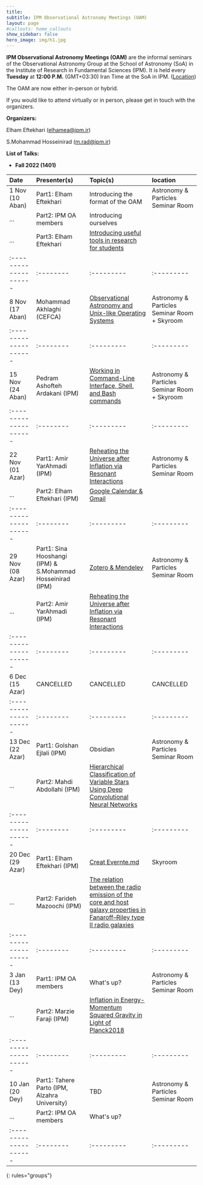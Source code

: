 ```yaml
---
title:
subtitle: IPM Observational Astronomy Meetings (OAM)
layout: page
#callouts: home_callouts
show_sidebar: false
hero_image: img/h1.jpg
---
```


**IPM Observational Astronomy Meetings (OAM)** are the informal seminars of the Observational Astronomy Group at the School of Astronomy (SoA) in the Institute of Research in Fundamental Sciences (IPM). It is held every **Tuesday** at **12:00 P.M.** (GMT+03:30) Iran Time at the SoA in IPM. ([Location](https://www.google.com/maps/place/Institute+for+Astronomy/@35.8039058,51.4900625,17z/data=!4m5!3m4!1s0x3f8e051f03317155:0xb31622adb7a45cc1!8m2!3d35.8053223!4d51.4915255))

The OAM are now either in-person or hybrid.

If you would like to attend virtually or in person, please get in touch with the organizers.

**Organizers:**

Elham Eftekhari (elhamea@ipm.ir)

S.Mohammad Hosseinirad (m.rad@ipm.ir)

**List of Talks:**

- **Fall 2022 (1401)**



| Date                | Presenter(s) | Topic(s) | location |
|:--------------------|:--------|:---------|:---------|
|1 Nov (10 Aban)      |Part1: Elham Eftekhari|Introducing the format of the OAM|Astronomy & Particles Seminar Room|
|...                  |Part2: IPM OA members|Introducing ourselves||
|...                  |Part3: Elham Eftekhari|[Introducing useful tools in research for students](/presentations/2022/11_01_Elham_Eftekhari)||
|:--------------------|:--------|:---------|:---------|
|8 Nov (17 Aban)      |Mohammad Akhlaghi (CEFCA)|[Observational Astronomy and Unix-like Operating Systems](/presentations/2022/Observational_Astronomy_and_Unix-like_Operating_Systems)|Astronomy & Particles Seminar Room + Skyroom|
|:--------------------|:--------|:---------|:---------|
|15 Nov (24 Aban)     |Pedram Ashofteh Ardakani (IPM)|[Working in Command-Line Interface, Shell, and Bash commands](/presentations/2022/Working_in_Command-Line_Interface)|Astronomy & Particles Seminar Room + Skyroom|
|:--------------------|:--------|:---------|:---------|
|22 Nov (01 Azar)     |Part1: Amir YarAhmadi (IPM)|[Reheating the Universe after Inflation via Resonant Interactions](/presentations/2022/Reheating_the_Universe_after_Inflation_via_Resonant_Interactions)|Astronomy & Particles Seminar Room|
|...                  |Part2: Elham Eftekhari (IPM)|[Google Calendar & Gmail](/presentations/2022/Google_Calendar_Gmail)||
|:--------------------|:--------|:---------|:---------|
|29 Nov (08 Azar)     |Part1: Sina Hooshangi (IPM) & S.Mohammad Hosseinirad (IPM)|[Zotero & Mendeley](/presentations/2022/Zotero_Mendeley)|Astronomy & Particles Seminar Room|
|...                  |Part2: Amir YarAhmadi (IPM)|[Reheating the Universe after Inflation via Resonant Interactions](/presentations/2022/Reheating_the_Universe_after_Inflation_via_Resonant_Interactions)||
|:--------------------|:--------|:---------|:---------|
|6 Dec (15 Azar)|CANCELLED|CANCELLED|CANCELLED|
|:--------------------|:--------|:---------|:---------|
|13 Dec (22 Azar)     |Part1: Golshan Ejlali (IPM)|Obsidian|Astronomy & Particles Seminar Room|
|...                  |Part2: Mahdi Abdollahi (IPM)|[Hierarchical Classification of Variable Stars Using Deep Convolutional Neural Networks](/presentations/2022/12-13_Mahdi_Abdollahi)||
|:--------------------|:--------|:---------|:---------|
|20 Dec (29 Azar)     |Part1: Elham Eftekhari (IPM)|[Creat Evernte.md](/presentations/2022/Evernote)|Skyroom|
|...                  |Part2: Farideh Mazoochi (IPM)|[The relation between the radio emission of the core and host galaxy properties in Fanaroff–Riley type II radio galaxies](/presentations/2022/12-20_Farideh_Mazoochi)||
|:--------------------|:--------|:---------|:---------|
|3 Jan (13 Dey)       |Part1: IPM OA members|What's up?|Astronomy & Particles Seminar Room|
|...                  |Part2: Marzie Faraji (IPM)|[Inflation in Energy-Momentum Squared Gravity in Light of Planck2018](/presentations/2023/01_03_Marzie_Faraji)||
|:--------------------|:--------|:---------|:---------|
|10 Jan (20 Dey)      |Part1: Tahere Parto (IPM, Alzahra University)|TBD|Astronomy & Particles Seminar Room|
|...                  |Part2: IPM OA members|What's up?||
|:--------------------|:--------|:---------|:---------|
{: rules="groups"}

